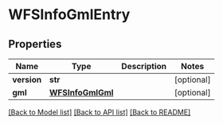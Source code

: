 # WFSInfoGmlEntry

## Properties
Name | Type | Description | Notes
------------ | ------------- | ------------- | -------------
**version** | **str** |  | [optional] 
**gml** | [**WFSInfoGmlGml**](WFSInfoGmlGml.md) |  | [optional] 

[[Back to Model list]](../README.md#documentation-for-models) [[Back to API list]](../README.md#documentation-for-api-endpoints) [[Back to README]](../README.md)


